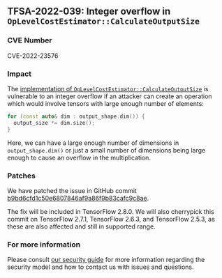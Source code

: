 ## TFSA-2022-039: Integer overflow in `OpLevelCostEstimator::CalculateOutputSize`

### CVE Number
CVE-2022-23576

### Impact
The [implementation of `OpLevelCostEstimator::CalculateOutputSize`](https://github.com/galeone/tensorflow/blob/a1320ec1eac186da1d03f033109191f715b2b130/tensorflow/core/grappler/costs/op_level_cost_estimator.cc#L1598-L1617) is vulnerable to an integer overflow if an attacker can create an operation which would involve tensors with large enough number of elements:

```cc
for (const auto& dim : output_shape.dim()) {
  output_size *= dim.size();
}
```

Here, we can have a large enough number of dimensions in `output_shape.dim()` or just a small number of dimensions being large enough to cause an overflow in the multiplication.

### Patches
We have patched the issue in GitHub commit [b9bd6cfd1c50e6807846af9a86f9b83cafc9c8ae](https://github.com/galeone/tensorflow/commit/b9bd6cfd1c50e6807846af9a86f9b83cafc9c8ae).

The fix will be included in TensorFlow 2.8.0. We will also cherrypick this commit on TensorFlow 2.7.1, TensorFlow 2.6.3, and TensorFlow 2.5.3, as these are also affected and still in supported range.

### For more information
Please consult [our security guide](https://github.com/galeone/tensorflow/blob/master/SECURITY.md) for more information regarding the security model and how to contact us with issues and questions.
